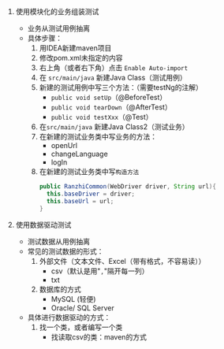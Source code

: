 1. 使用模块化的业务组装测试
	- 业务从测试用例抽离
	- 具体步骤：
		1. 用IDEA新建maven项目
		2. 修改pom.xml未指定的内容
		3. 右上角（或者右下角）点击 `Enable Auto-import`
		4. 在 `src/main/java` 新建Java Class（测试用例）
		5. 新建的测试用例中写三个方法：（需要testNg的注解）
			- `public void setUp`（@BeforeTest）
			- `public void tearDown`（@AfterTest）
			- `public void testXxx`（@Test）
		6. 在`src/main/java` 新建Java Class2（测试业务）
		7. 在新建的测试业务类中写业务的方法：
			- openUrl
			- changeLanguage
			- logIn
		8. 在新建的测试业务类中写`构造方法`
			```java
			public RanzhiCommon(WebDriver driver, String url){
              this.baseDriver = driver;
              this.baseUrl = url;
            }
            ```

2. 使用数据驱动测试
	- 测试数据从用例抽离
	- 常见的测试数据的形式：
		1. 外部文件（文本文件、Excel（带有格式，不容易读））
			- csv（默认是用"`,`"隔开每一列）
			- txt
		2. 数据库的方式
			- MySQL (轻便)
			- Oracle/ SQL Server
	- 具体进行数据驱动的方式：
		1. 找一个类，或者编写一个类
			- 找读取csv的类：maven的方式
